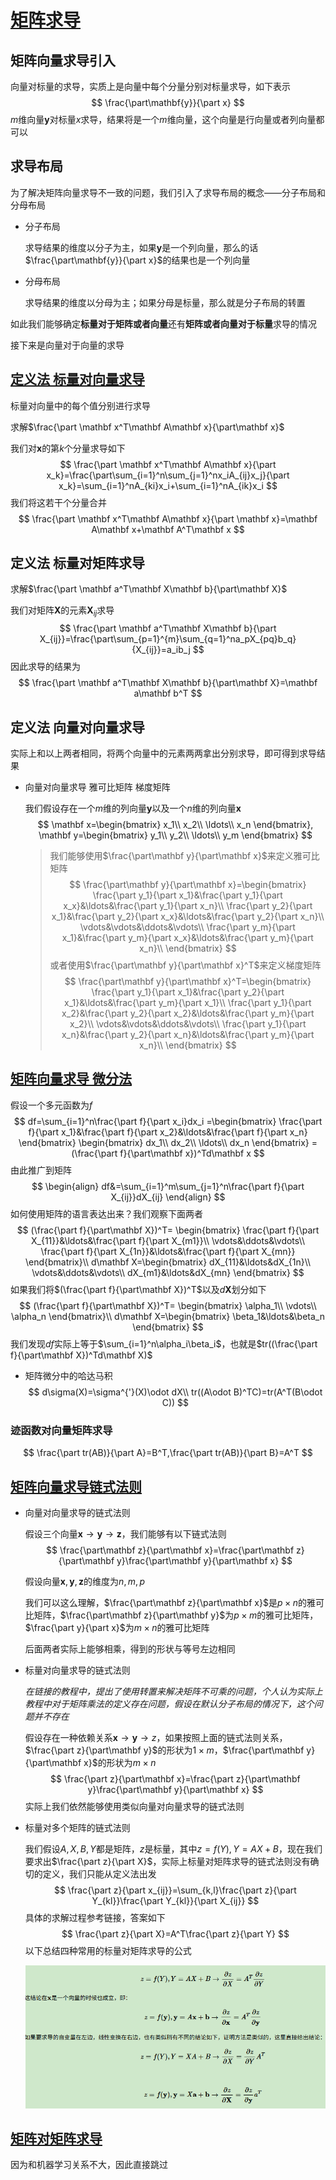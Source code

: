# [矩阵求导](https://www.cnblogs.com/pinard/p/10750718.html)

## 矩阵向量求导引入

向量对标量的求导，实质上是向量中每个分量分别对标量求导，如下表示
$$
\frac{\part\mathbf{y}}{\part x}
$$
$m$维向量$\mathbf{y}$对标量$x$求导，结果将是一个$m$维向量，这个向量是行向量或者列向量都可以

## 求导布局

为了解决矩阵向量求导不一致的问题，我们引入了求导布局的概念——分子布局和分母布局

- 分子布局

  求导结果的维度以分子为主，如果$\mathbf{y}$是一个列向量，那么的话$\frac{\part\mathbf{y}}{\part x}$的结果也是一个列向量

- 分母布局

  求导结果的维度以分母为主；如果分母是标量，那么就是分子布局的转置

如此我们能够确定**标量对于矩阵或者向量**还有**矩阵或者向量对于标量**求导的情况

接下来是向量对于向量的求导

## [定义法 标量对向量求导](https://www.cnblogs.com/pinard/p/10773942.html)

标量对向量中的每个值分别进行求导

求解$\frac{\part \mathbf x^T\mathbf A\mathbf x}{\part\mathbf x}$

我们对$\mathbf x$的第$k$个分量求导如下
$$
\frac{\part \mathbf x^T\mathbf A\mathbf x}{\part x_k}=\frac{\part\sum_{i=1}^n\sum_{j=1}^nx_iA_{ij}x_j}{\part x_k}=\sum_{i=1}^nA_{ki}x_i+\sum_{i=1}^nA_{ik}x_i
$$
我们将这若干个分量合并
$$
\frac{\part \mathbf x^T\mathbf A\mathbf x}{\part \mathbf x}=\mathbf A\mathbf x+\mathbf A^T\mathbf x
$$

## 定义法 标量对矩阵求导

求解$\frac{\part \mathbf a^T\mathbf X\mathbf b}{\part\mathbf X}$

我们对矩阵$\mathbf X$的元素$\mathbf X_{ij}$求导
$$
\frac{\part \mathbf a^T\mathbf X\mathbf b}{\part X_{ij}}=\frac{\part\sum_{p=1}^{m}\sum_{q=1}^na_pX_{pq}b_q}{X_{ij}}=a_ib_j
$$
因此求导的结果为
$$
\frac{\part \mathbf a^T\mathbf X\mathbf b}{\part\mathbf X}=\mathbf a\mathbf b^T
$$

## 定义法 向量对向量求导

实际上和以上两者相同，将两个向量中的元素两两拿出分别求导，即可得到求导结果

- 向量对向量求导 雅可比矩阵 梯度矩阵

  我们假设存在一个$m$维的列向量$\mathbf y$以及一个$n$维的列向量$\mathbf x$
  $$
  \mathbf x=\begin{bmatrix}
  x_1\\
  x_2\\
  \ldots\\
  x_n
  \end{bmatrix},
  \mathbf y=\begin{bmatrix}
  y_1\\
  y_2\\
  \ldots\\
  y_m
  \end{bmatrix}
  $$
  > 我们能够使用$\frac{\part\mathbf y}{\part\mathbf x}$来定义雅可比矩阵
  > $$
  > \frac{\part\mathbf y}{\part\mathbf x}=\begin{bmatrix}
  > \frac{\part y_1}{\part x_1}&\frac{\part y_1}{\part x_x}&\ldots&\frac{\part y_1}{\part x_n}\\
  > \frac{\part y_2}{\part x_1}&\frac{\part y_2}{\part x_x}&\ldots&\frac{\part y_2}{\part x_n}\\
  > \vdots&\vdots&\ddots&\vdots\\
  > \frac{\part y_m}{\part x_1}&\frac{\part y_m}{\part x_x}&\ldots&\frac{\part y_m}{\part x_n}\\
  > \end{bmatrix}
  > $$
  > 或者使用$\frac{\part\mathbf y}{\part\mathbf x}^T$来定义梯度矩阵
  > $$
  > \frac{\part\mathbf y}{\part\mathbf x}^T=\begin{bmatrix}
  > \frac{\part y_1}{\part x_1}&\frac{\part y_2}{\part x_1}&\ldots&\frac{\part y_m}{\part x_1}\\
  > \frac{\part y_1}{\part x_2}&\frac{\part y_2}{\part x_2}&\ldots&\frac{\part y_m}{\part x_2}\\
  > \vdots&\vdots&\ddots&\vdots\\
  > \frac{\part y_1}{\part x_n}&\frac{\part y_2}{\part x_n}&\ldots&\frac{\part y_m}{\part x_n}\\
  > \end{bmatrix}
  > $$

## [矩阵向量求导 微分法](https://blog.csdn.net/xq151750111/article/details/121026066)

假设一个多元函数为$f$
$$
df=\sum_{i=1}^n\frac{\part f}{\part x_i}dx_i
=\begin{bmatrix}
\frac{\part f}{\part x_1}&\frac{\part f}{\part x_2}&\ldots&\frac{\part f}{\part x_n}
\end{bmatrix}
\begin{bmatrix}
dx_1\\
dx_2\\
\ldots\\
dx_n
\end{bmatrix}
=(\frac{\part f}{\part\mathbf x})^Td\mathbf x
$$
由此推广到矩阵
$$
\begin{align}
df&=\sum_{i=1}^m\sum_{j=1}^n\frac{\part f}{\part X_{ij}}dX_{ij}
\end{align}
$$
如何使用矩阵的语言表达出来？我们观察下面两者
$$
(\frac{\part f}{\part\mathbf X})^T=
\begin{bmatrix}
\frac{\part f}{\part X_{11}}&\ldots&\frac{\part f}{\part X_{m1}}\\
\vdots&\ddots&\vdots\\
\frac{\part f}{\part X_{1n}}&\ldots&\frac{\part f}{\part X_{mn}}
\end{bmatrix}\\
d\mathbf X=\begin{bmatrix}
dX_{11}&\ldots&dX_{1n}\\
\vdots&\ddots&\vdots\\
dX_{m1}&\ldots&dX_{mn}
\end{bmatrix}
$$
如果我们将$(\frac{\part f}{\part\mathbf X})^T$以及$d\mathbf X$划分如下
$$
(\frac{\part f}{\part\mathbf X})^T=
\begin{bmatrix}
\alpha_1\\
\vdots\\
\alpha_n
\end{bmatrix}\\
d\mathbf X=\begin{bmatrix}
\beta_1&\ldots&\beta_n
\end{bmatrix}
$$
我们发现$df$实际上等于$\sum_{i=1}^n\alpha_i\beta_i$，也就是$tr((\frac{\part f}{\part\mathbf X})^Td\mathbf X)$

- 矩阵微分中的哈达马积
  $$
  d\sigma(X)=\sigma^{'}(X)\odot dX\\
  tr((A\odot B)^TC)=tr(A^T(B\odot C))
  $$
  

### 迹函数对向量矩阵求导

$$
\frac{\part tr(AB)}{\part A}=B^T,\frac{\part tr(AB)}{\part B}=A^T
$$

## [矩阵向量求导链式法则](https://www.cnblogs.com/pinard/p/10825264.html)

- 向量对向量求导的链式法则

  假设三个向量$\mathbf x\rightarrow\mathbf y\rightarrow\mathbf z$，我们能够有以下链式法则
  $$
  \frac{\part\mathbf z}{\part\mathbf x}=\frac{\part\mathbf z}{\part\mathbf y}\frac{\part\mathbf y}{\part\mathbf x}
  $$
  
  假设向量$\mathbf x,\mathbf y,\mathbf z$的维度为$n, m,p$
  
  我们可以这么理解，$\frac{\part\mathbf z}{\part\mathbf x}$是$p\times n$的雅可比矩阵，$\frac{\part\mathbf z}{\part\mathbf y}$为$p\times m$的雅可比矩阵，$\frac{\part y}{\part x}$为$m\times n$的雅可比矩阵
  
  后面两者实际上能够相乘，得到的形状与等号左边相同
  
- 标量对向量求导的链式法则

  *在链接的教程中，提出了使用转置来解决矩阵不可乘的问题，个人认为实际上教程中对于矩阵乘法的定义存在问题，假设在默认分子布局的情况下，这个问题并不存在*

  假设存在一种依赖关系$\mathbf x\rightarrow\mathbf y\rightarrow z$，如果按照上面的链式法则关系，$\frac{\part z}{\part\mathbf y}$的形状为$1\times m$，$\frac{\part\mathbf y}{\part\mathbf x}$的形状为$m\times n$
  $$
  \frac{\part z}{\part\mathbf x}=\frac{\part z}{\part\mathbf y}\frac{\part\mathbf y}{\part\mathbf x}
  $$
  实际上我们依然能够使用类似向量对向量求导的链式法则

- 标量对多个矩阵的链式法则

  我们假设$A,X,B,Y$都是矩阵，$z$是标量，其中$z=f(Y),Y=AX+B$，现在我们要求出$\frac{\part z}{\part X}$，实际上标量对矩阵求导的链式法则没有确切的定义，我们只能从定义法出发
  $$
  \frac{\part z}{\part x_{ij}}=\sum_{k,l}\frac{\part z}{\part Y_{kl}}\frac{\part Y_{kl}}{\part X_{ij}}
  $$
  具体的求解过程参考链接，答案如下
  $$
  \frac{\part z}{\part X}=A^T\frac{\part z}{\part Y}
  $$
  以下总结四种常用的标量对矩阵求导的公式

  ![2](.\pic\2.png)

## [矩阵对矩阵求导](https://www.cnblogs.com/pinard/p/10930902.html)

因为和机器学习关系不大，因此直接跳过